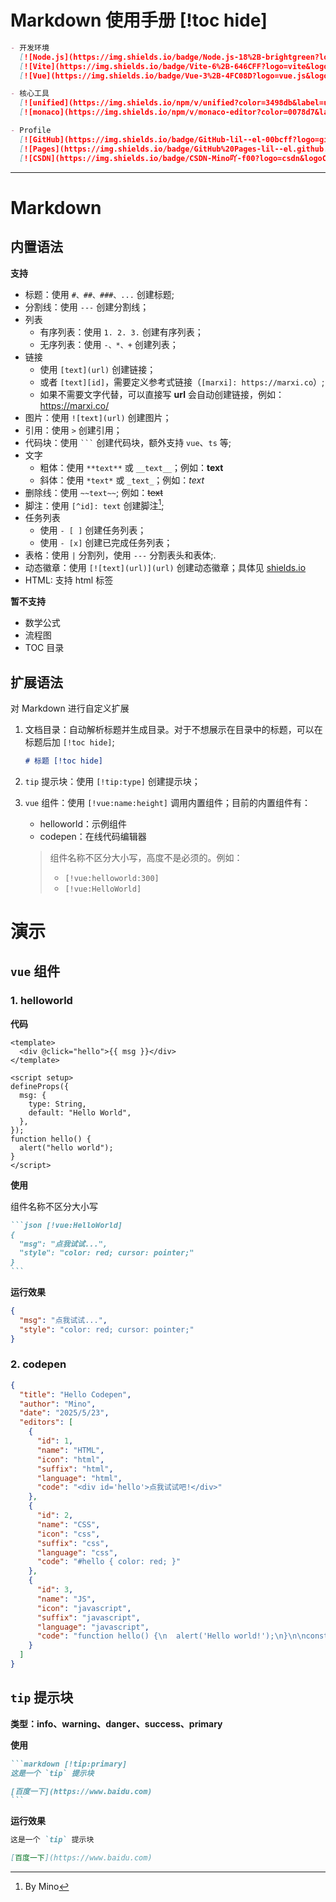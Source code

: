 # Markdown 使用手册 [!toc hide]

```markdown [!tip:success]
- 开发环境
  [![Node.js](https://img.shields.io/badge/Node.js-18%2B-brightgreen?logo=node.js&logoColor=green)](https://nodejs.org/)
  [![Vite](https://img.shields.io/badge/Vite-6%2B-646CFF?logo=vite&logoColor=white)](https://vitejs.dev/)
  [![Vue](https://img.shields.io/badge/Vue-3%2B-4FC08D?logo=vue.js&logoColor=42b883)](https://vuejs.org/)

- 核心工具
  [![unified](https://img.shields.io/npm/v/unified?color=3498db&label=unified)](https://unifiedjs.com)
  [![monaco](https://img.shields.io/npm/v/monaco-editor?color=0078d7&label=monaco)](https://microsoft.github.io/monaco-editor/)

- Profile
  [![GitHub](https://img.shields.io/badge/GitHub-lil--el-00bcff?logo=github)](https://github.com/lil-el)
  [![Pages](https://img.shields.io/badge/GitHub%20Pages-lil--el.github.io-00bcff?logo=github)](https://lil-el.github.io)
  [![CSDN](https://img.shields.io/badge/CSDN-Mino吖-f00?logo=csdn&logoColor=f2522f)](https://blog.csdn.net/qq_36157085)
```

---

# Markdown

## 内置语法

**支持**

- 标题：使用 `#、##、###、...` 创建标题;
- 分割线：使用 `---` 创建分割线；
- 列表
  - 有序列表：使用 `1. 2. 3.` 创建有序列表；
  - 无序列表：使用 `-、*、+` 创建列表；
- 链接
  - 使用 `[text](url)` 创建链接；
  - 或者 `[text][id]`，需要定义参考式链接（`[marxi]: https://marxi.co`）;
  - 如果不需要文字代替，可以直接写 **url** 会自动创建链接，例如：https://marxi.co/
- 图片：使用 `![text](url)` 创建图片；
- 引用：使用 `>` 创建引用；
- 代码块：使用 ` ``` ` 创建代码块，额外支持 `vue`、`ts` 等;
- 文字
  - 粗体：使用 `**text**` 或 `__text__`；例如：**text**
  - 斜体：使用 `*text*` 或 `_text_`；例如：_text_
- 删除线：使用 `~~text~~`; 例如：~~text~~
- 脚注：使用 `[^id]: text` 创建脚注[^1];
- 任务列表
  - 使用 `- [ ]` 创建任务列表；
  - 使用 `- [x]` 创建已完成任务列表；
- 表格：使用 `|` 分割列，使用 `---` 分割表头和表体;.
- 动态徽章：使用 `[![text](url)](url)` 创建动态徽章；具体见 [shields.io](https://shields.io/)
- HTML: 支持 html 标签

**暂不支持**

- 数学公式
- 流程图
- TOC 目录

## 扩展语法

对 Markdown 进行自定义扩展

1. 文档目录：自动解析标题并生成目录。对于不想展示在目录中的标题，可以在标题后加 `[!toc hide]`;

   ```markdown
   # 标题 [!toc hide]
   ```

2. `tip` 提示块：使用 `[!tip:type]` 创建提示块；

3. `vue` 组件：使用 `[!vue:name:height]` 调用内置组件；目前的内置组件有：

   - helloworld：示例组件
   - codepen：在线代码编辑器

   > 组件名称不区分大小写，高度不是必须的。例如：
   >
   > - `[!vue:helloworld:300]`
   > - `[!vue:HelloWorld]`

# 演示

## `vue` 组件

### 1. helloworld

**代码**

```vue
<template>
  <div @click="hello">{{ msg }}</div>
</template>

<script setup>
defineProps({
  msg: {
    type: String,
    default: "Hello World",
  },
});
function hello() {
  alert("hello world");
}
</script>
```

**使用**

组件名称不区分大小写

````markdown
```json [!vue:HelloWorld]
{
  "msg": "点我试试...",
  "style": "color: red; cursor: pointer;"
}
```
````

**运行效果**

```json [!vue:HelloWorld]
{
  "msg": "点我试试...",
  "style": "color: red; cursor: pointer;"
}
```

### 2. codepen

```json [!vue:codepen:430]
{
  "title": "Hello Codepen",
  "author": "Mino",
  "date": "2025/5/23",
  "editors": [
    {
      "id": 1,
      "name": "HTML",
      "icon": "html",
      "suffix": "html",
      "language": "html",
      "code": "<div id='hello'>点我试试吧!</div>"
    },
    {
      "id": 2,
      "name": "CSS",
      "icon": "css",
      "suffix": "css",
      "language": "css",
      "code": "#hello { color: red; }"
    },
    {
      "id": 3,
      "name": "JS",
      "icon": "javascript",
      "suffix": "javascript",
      "language": "javascript",
      "code": "function hello() {\n  alert('Hello world!');\n}\n\nconst ele = document.getElementById('hello');\n\nele.addEventListener('click', hello);"
    }
  ]
}
```

## `tip` 提示块

**类型：info、warning、danger、success、primary**

**使用**

````markdown
```markdown [!tip:primary]
这是一个 `tip` 提示块

[百度一下](https://www.baidu.com)
```
````

**运行效果**

```markdown [!tip:primary]
这是一个 `tip` 提示块

[百度一下](https://www.baidu.com)
```

[^1]: By Mino

[marxi]: https://marxi.co
